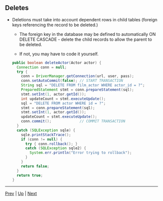 ## Deletes

* Deletions must take into account dependent rows in child tables (foreign keys referencing the record to be deleted.)

  * The foreign key in the database may be defined to automatically ON DELETE CASCADE - delete the child records to allow the parent to be deleted.

  * If not, you may have to code it yourself.

  ```java
  public boolean deleteActor(Actor actor) {
    Connection conn = null;
    try {
      conn = DriverManager.getConnection(url, user, pass);
      conn.setAutoCommit(false); // START TRANSACTION
      String sql = "DELETE FROM film_actor WHERE actor_id = ?";
      PreparedStatement stmt = conn.prepareStatement(sql);
      stmt.setInt(1, actor.getId());
      int updateCount = stmt.executeUpdate();
      sql = "DELETE FROM actor WHERE id = ?";
      stmt = conn.prepareStatement(sql);
      stmt.setInt(1, actor.getId());
      updateCount = stmt.executeUpdate();
      conn.commit();             // COMMIT TRANSACTION
    }
    catch (SQLException sqle) {
      sqle.printStackTrace();
      if (conn != null) {
        try { conn.rollback(); }
        catch (SQLException sqle2) {
          System.err.println("Error trying to rollback");
        }
      }
      return false;
    }
    return true;
  }
  ```

<hr>

[Prev](updating.md) | [Up](../README.md) | [Next](Lab-DMLORM.md)
